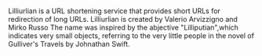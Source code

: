 # 
Lilliurlian is a URL shortening service that provides short URLs for redirection of long URLs.
Lilliurlian is created by Valerio Arvizzigno and Mirko Russo
The name was inspired by the abjective "Lilliputian",which indicates very small objects, referring to the very little people in the novel of Gulliver's Travels by Johnathan Swift.
